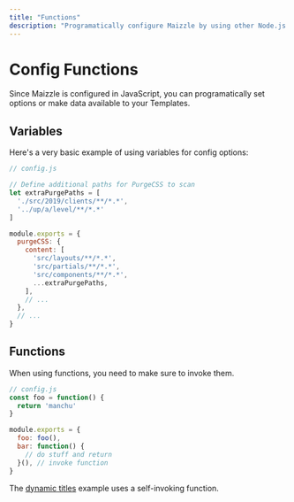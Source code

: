 ```yaml
---
title: "Functions"
description: "Programatically configure Maizzle by using other Node.js packages or writing your own custom functions"
---
```


# Config Functions

Since Maizzle is configured in JavaScript, you can programatically set options or make data available to your Templates.

## Variables

Here's a very basic example of using variables for config options:

```js
// config.js

// Define additional paths for PurgeCSS to scan
let extraPurgePaths = [
  './src/2019/clients/**/*.*',
  '../up/a/level/**/*.*'
]

module.exports = {
  purgeCSS: {
    content: [
      'src/layouts/**/*.*',
      'src/partials/**/*.*',
      'src/components/**/*.*',
      ...extraPurgePaths,
    ],
    // ...
  },
  // ...
}
```

## Functions

When using functions, you need to make sure to invoke them.

```js
// config.js
const foo = function() {
  return 'manchu'
}

module.exports = {
  foo: foo(),
  bar: function() {
    // do stuff and return
  }(), // invoke function
}
```

The [dynamic titles](/docs/title/#global-dynamic-titles) example uses a self-invoking function.
